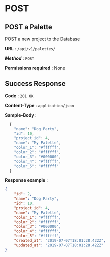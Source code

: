# POST

## POST a Palette
POST a new project to the Database

**URL** : `/api/v1/palettes/`

***Method*** : `POST`

**Permissions required** : None

## Success Response

**Code** : `201 OK`

**Content-Type** : `application/json`

**Sample-Body** : 
```js
  {
    "name": "Dog Party",
    "id": 10,
    "project_id": 4,
    "name": "My Palette",
    "color_1": "#ffffff",
    "color_2": "#ffffff",
    "color_3": "#000000",
    "color_4": "#ffffff",
    "color_5": "#ffffff"
  }
```

**Response example** :
```json
{
    "id": 2,
    "name": "Dog Party",
    "id": 10,
    "project_id": 4,
    "name": "My Palette",
    "color_1": "#ffffff",
    "color_2": "#ffffff",
    "color_3": "#000000",
    "color_4": "#ffffff",
    "color_5": "#ffffff",
    "created_at": "2019-07-07T18:01:28.422Z",
    "updated_at": "2019-07-07T18:01:28.422Z"
}
```
